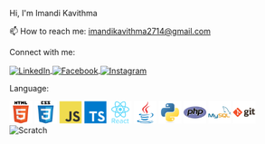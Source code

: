 Hi, I'm Imandi Kavithma

📫 How to reach me: imandikavithma2714@gmail.com

Connect with me: 
<p align="left">
<a href="https://www.linkedin.com/in/imandi-kavithma-7bba24294" target="blank">
  <img align="center" src="https://cdn.jsdelivr.net/npm/simple-icons@v3/icons/linkedin.svg" alt="LinkedIn" height="30" width="40" />
</a>
<a href="https://www.facebook.com/profile.php?id=100090816103142" target="blank">
  <img align="center" src="https://cdn.jsdelivr.net/npm/simple-icons@v3/icons/facebook.svg" alt="Facebook" height="30" width="40" />
</a>
<a href="https://www.instagram.com/ima.kik/" target="blank">
  <img align="center" src="https://cdn.jsdelivr.net/npm/simple-icons@v3/icons/instagram.svg" alt="Instagram" height="30" width="40" />
</a>
</p>

Language:
<p align="left">
  <img src="https://raw.githubusercontent.com/devicons/devicon/master/icons/html5/html5-original-wordmark.svg" alt="HTML5" width="40" height="40"/>
  <img src="https://raw.githubusercontent.com/devicons/devicon/master/icons/css3/css3-original-wordmark.svg" alt="CSS3" width="40" height="40"/>
  <img src="https://raw.githubusercontent.com/devicons/devicon/master/icons/javascript/javascript-original.svg" alt="JavaScript" width="40" height="40"/>
    <img src="https://raw.githubusercontent.com/devicons/devicon/master/icons/typescript/typescript-original.svg" alt="TypeScript" width="40" height="40"/>
  <img src="https://raw.githubusercontent.com/devicons/devicon/master/icons/react/react-original-wordmark.svg" alt="React" width="40" height="40"/>
  <img src="https://raw.githubusercontent.com/devicons/devicon/master/icons/java/java-original.svg" alt="Java" width="40" height="40"/>
  <img src="https://raw.githubusercontent.com/devicons/devicon/master/icons/python/python-original.svg" alt="Python" width="40" height="40"/>
    <img src="https://raw.githubusercontent.com/devicons/devicon/master/icons/php/php-original.svg" alt="PHP" width="40" height="40"/>
  <img src="https://raw.githubusercontent.com/devicons/devicon/master/icons/mysql/mysql-original-wordmark.svg" alt="MySQL" width="40" height="40"/>
  <img src="https://raw.githubusercontent.com/devicons/devicon/master/icons/git/git-original-wordmark.svg" alt="Git" width="40" height="40"/>
    <img src="https://upload.wikimedia.org/wikipedia/commons/thumb/7/77/Scratch_Logo.svg/192px-Scratch_Logo.svg.png" alt="Scratch" width="40" height="40"/>
</p>

